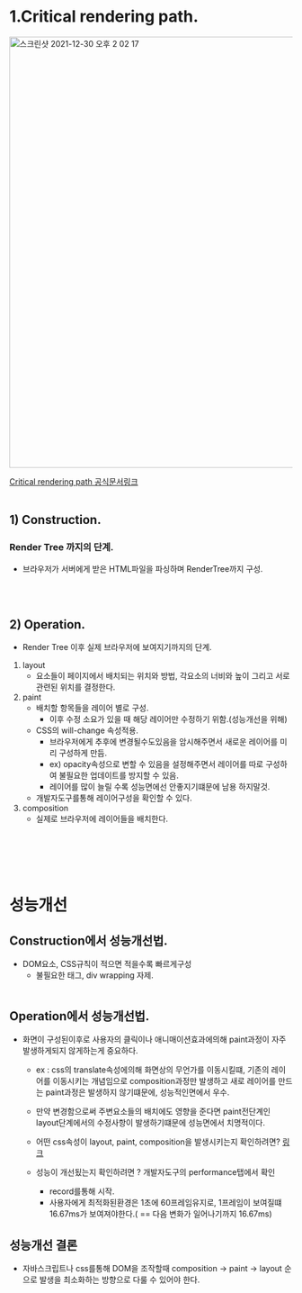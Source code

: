 # 1.Critical rendering path.
<img width="766" alt="스크린샷 2021-12-30 오후 2 02 17" src="https://user-images.githubusercontent.com/58588011/147723047-e2bde2a3-f7a3-4496-8fbc-513272ebc36c.png">

[Critical rendering path 공식문서링크](https://developer.mozilla.org/ko/docs/Web/Performance/Critical_rendering_path)
<br></br>

## 1) Construction.
### Render Tree 까지의 단계.
-  브라우저가 서버에게 받은 HTML파일을 파싱하며 RenderTree까지 구성.

<br></br>
## 2) Operation.
- Render Tree 이후 실제 브라우저에 보여지기까지의 단계.
1. layout
    - 요소들이 페이지에서 배치되는 위치와 방법, 각요소의 너비와 높이 그리고 서로 관련된 위치를 결정한다.
2. paint
    - 배치할 항목들을 레이어 별로 구성.
        - 이후 수정 소요가 있을 때 해당 레이어만 수정하기 위함.(성능개선을 위해)
    - CSS의 will-change 속성적용.
        - 브라우저에게 추후에 변경될수도있음을 암시해주면서 새로운 레이어를 미리 구성하게 만듬.
        - ex) opacity속성으로 변할 수 있음을 설정해주면서 레이어를 따로 구성하여 불필요한 업데이트를 방지할 수 있음.
        - 레이어를 많이 늘릴 수록 성능면에선 안좋지기떄문에 남용 하지말것.
    - 개발자도구를통해 레이어구성을 확인할 수 있다.
3. composition
    - 실제로 브라우저에 레이어들을 배치한다.

<br></br>
<br></br>

# 성능개선
##  Construction에서 성능개선법.
-   DOM요소, CSS규칙이 적으면 적을수록 빠르게구성   
    - 불필요한 태그, div wrapping 자제.
<br></br>

## Operation에서 성능개선법.
-  화면이 구성된이후로 사용자의 클릭이나 애니매이션효과에의해 paint과정이 자주 발생하게되지 않게하는게 중요하다.

    - ex : css의 translate속성에의해 화면상의 무언가를 이동시킬떄, 기존의 레이어를 이동시키는 개념임으로 composition과정만 발생하고 새로 레이어를 만드는 paint과정은 발생하지 않기떄문에, 성능적인면에서 우수.

    - 만약 변경함으로써 주변요소들의 배치에도 영향을 준다면 paint전단계인 layout단계에서의 수정사항이 발생하기떄문에 성능면에서 치명적이다.

    - 어떤 css속성이 layout, paint, composition을 발생시키는지 확인하려면? [링크](https://csstriggers.com/)

    - 성능이 개선됬는지 확인하려면 ? 개발자도구의 performance탭에서 확인
        - record를통해 시작.
        - 사용자에게 최적화된환경은 1초에 60프레임유지로, 1프레임이 보여질떄 16.67ms가 보여져야한다.( == 다음 변화가 일어나기까지 16.67ms)

## 성능개선 결론 
- 자바스크립트나 css를통해 DOM을 조작할때 
 composition → paint → layout 순으로 발생을 최소화하는 방향으로 다룰 수 있어야 한다.





